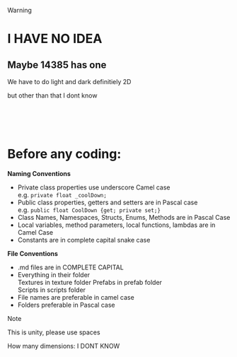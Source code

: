 > [!WARNING]
 > # I HAVE NO IDEA
## Maybe 14385 has one

We have to do light and dark
definitiely 2D

but other than that I dont know
<br>
<br>
<br>
<br>
<br>

# Before any coding:
**Naming Conventions**
- Private class properties use underscore Camel case\
e.g. `private float _coolDown;`
- Public class properties, getters and setters are in Pascal case\
e.g. `public float CoolDown {get; private set;}`
- Class Names, Namespaces, Structs, Enums,  Methods are in Pascal Case
- Local variables, method parameters, local functions, lambdas are in Camel Case
- Constants are in complete capital snake case

**File Conventions** 

- .md files are in COMPLETE CAPITAL
- Everything in their folder\
Textures in texture folder
Prefabs in prefab folder\
Scripts in scripts folder
- File names are preferable in camel case
- Folders preferable in Pascal case
> [!NOTE]
> This is unity, please use spaces

How many dimensions: I DONT KNOW
